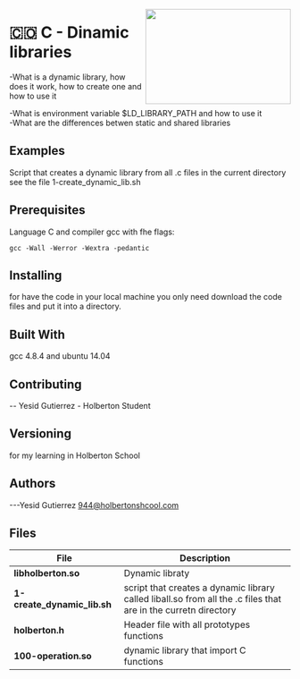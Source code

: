 <p>
<img width="260" height="170" src="https://davidjohncoleman.com/wp-djc/wp-content/uploads/2017/06/HBTN-Borderless-CMYK-Logo-Vertical-Color-Black@1200ppi-300x236.png" align="right" >
</p>





# :colombia: C - Dinamic libraries                                              
-What is a dynamic library, how does it work, how to create one and how to use it
                                                                                
-What is environment variable $LD_LIBRARY_PATH and how to use it                
-What are the differences betwen static and shared libraries                    
## Examples                                                                     
Script that creates a dynamic library from all .c files in the current directory
see the file 1-create_dynamic_lib.sh                                            
## Prerequisites                                                                
Language C and compiler gcc with fhe flags:                                     
```                                                                             
gcc -Wall -Werror -Wextra -pedantic                                             
```                                                                             
## Installing                                                                   
                                                                                
for have the code in your local machine you only need download the code files and put it into a directory.
## Built With                                                                   
                                                                                
gcc 4.8.4 and ubuntu 14.04                                                      
                                                                                
## Contributing                                                                 
                                                                                
-- Yesid Gutierrez - Holberton Student                                          
                                                                                
## Versioning                                                                   
for my learning in Holberton School                                             
                                                                                
## Authors                                                                      
                                                                                
---Yesid Gutierrez  944@holbertonshcool.com                                     
                                                                                
## Files                                                                        
                                                                                
|              File                |               Description                  |
| ---------------------------------| ------------------------------------------ |
| **libholberton.so** | Dynamic libraty|
| **1-create_dynamic_lib.sh** | script that creates a dynamic library called liball.so from all the .c files that are in the curretn directory|
| **holberton.h** | Header file with all prototypes functions|
| **100-operation.so**| dynamic library that import C functions|